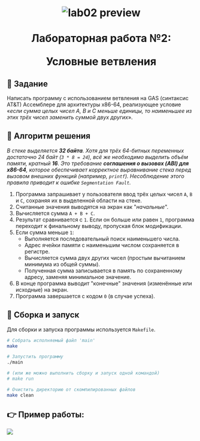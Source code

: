 <h1 align="center">
  <img src="https://i.imgur.com/0KLlxb2.jpeg" align="top" alt="lab02 preview">
  <br><br>
  Лабораторная работа №2:
  
  Условные ветвления
</h1>


## 🎯 Задание
Написать программу с использованием ветвления на GAS (синтаксис AT&T) Ассемблере для архитектуры x86-64, реализующее условие «_если сумма целых чисел А, В и С меньше единицы, то наименьшее из этих трёх чисел заменить суммой двух других_».

## 📝 Алгоритм решения
_В стеке выделяется **32 байта**. Хотя для трёх 64-битных переменных достаточно 24 байт (`3 * 8 = 24`), всё же необходимо выделить объём памяти, кратный **16**. Это требование **соглашения о вызовах (ABI) для x86-64**, которое обеспечивает корректное выравнивание стека перед вызовом внешних функций (например, `printf`). Несоблюдение этого правила приводит к ошибке `Segmentation Fault`._

1.  Программа запрашивает у пользователя ввод трёх целых чисел `A`, `B` и `C`, сохраняя их в выделенной области на стеке.
2.  Считанные значения выводятся на экран как "_начальные_".
3.  Вычисляется сумма `A + B + C`.
4.  Результат сравнивается с `1`. Если он больше или равен `1`, программа переходит к финальному выводу, пропуская блок модификации.
5.  Если сумма меньше `1`:
    *   Выполняется последовательный поиск наименьшего числа.
    *   Адрес ячейки памяти с наименьшим числом сохраняется в регистре.
    *   Вычисляется сумма двух других чисел (простым вычитанием минимума из общей суммы).
    *   Полученная сумма записывается в память по сохраненному адресу, заменяя минимальное значение.
6.  В конце программа выводит "конечные" значения (изменённые или исходные) на экран.
7.  Программа завершается с кодом `0` (в случае успеха).

## 🚀 Сборка и запуск

Для сборки и запуска программы используется `Makefile`.

```bash
# Собрать исполняемый файл 'main'
make

# Запустить программу
./main

# (или же можно выполнить сборку и запуск одной командой)
# make run

# Очистить директорию от скомпилированных файлов
make clean
```

## 👉 Пример работы:

<img src="https://i.imgur.com/SJW1heG.png">
